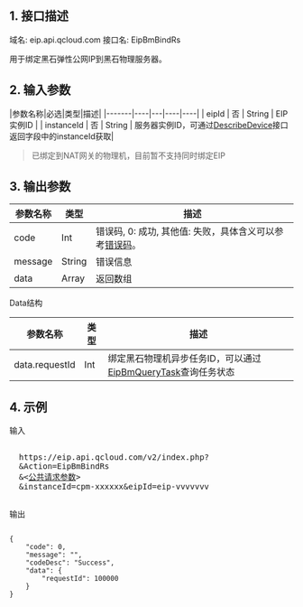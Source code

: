## 1. 接口描述
 
域名: eip.api.qcloud.com
接口名: EipBmBindRs

用于绑定黑石弹性公网IP到黑石物理服务器。

## 2. 输入参数
 
|参数名称|必选|类型|描述|
|-------|----|---|----|----|
| eipId | 否 | String | EIP实例ID |
| instanceId | 否 | String | 服务器实例ID，可通过[DescribeDevice](/doc/api/456/6728)接口返回字段中的instanceId获取|

 > 已绑定到NAT网关的物理机，目前暂不支持同时绑定EIP

## 3. 输出参数
| 参数名称 | 类型 | 描述 |
|---------|---------|---------|
| code |  Int | 错误码, 0: 成功, 其他值: 失败，具体含义可以参考[错误码](/doc/api/456/6725)。 |
| message |   String | 错误信息 |
| data |   Array | 返回数组 |

Data结构

|参数名称|类型|描述|
|---|---|---|
| data.requestId | Int | 绑定黑石物理机异步任务ID，可以通过[EipBmQueryTask](/doc/api/456/6670)查询任务状态|

## 4. 示例
 
输入
<pre>

  https://eip.api.qcloud.com/v2/index.php?
  &Action=EipBmBindRs
  &<<a href="https://www.qcloud.com/doc/api/229/6976">公共请求参数</a>>
  &instanceId=cpm-xxxxxx&eipId=eip-vvvvvvv

</pre>

输出
```

{
    "code": 0,
    "message": "",
    "codeDesc": "Success",
    "data": {
        "requestId": 100000
    }
}

```

